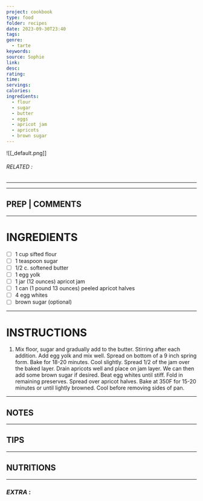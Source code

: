 ```yaml
---
project: cookbook
type: food
folder: recipes
date: 2023-09-30T23:40
tags: 
genre:
  - tarte
keywords: 
source: Sophie
link: 
desc: 
rating: 
time: 
servings: 
calories: 
ingredients:
  - flour
  - sugar
  - butter
  - eggs
  - apricot jam
  - apricots
  - brown sugar
---
```


![[_default.png]]
###### *RELATED* : 
---


---
## PREP | COMMENTS



---
# INGREDIENTS

- [ ] 1 cup sifted flour
- [ ] 1 teaspoon sugar
- [ ] 1/2 c. softened butter
- [ ] 1 egg yolk
- [ ] 1 jar (12 ounces) apricot jam
- [ ] 1 can (1 pound 13 ounces) peeled apricot halves
- [ ] 4 egg whites
- [ ] brown sugar (optional)

---
# INSTRUCTIONS

1. Mix floor, sugar and gradually add to the butter. Stirring after each addition. Add egg yolk and mix well. Spread on bottom of a 9 inch spring form. Bake for 18-20 minutes. Cool slightly. Spread 1/2 of the jam over the baked layer. Drain apricots well and place on jam layer. We can then add some brown sugar if desired. Beat egg whites until stiff. Fold in remaining preserves. Spread over apricot halves. Bake at 350F for 15-20 minutes or until lightly browned. Cool before removing sides of pan.

---
## NOTES



---
## TIPS



---
## NUTRITIONS



---
### *EXTRA* :



